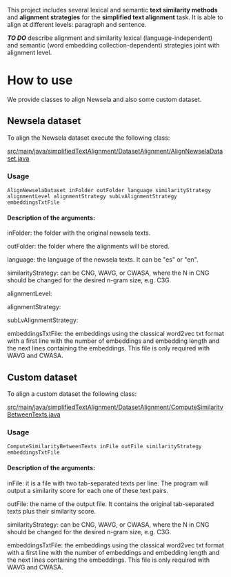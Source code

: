 This project includes several lexical and semantic  **text similarity methods** and **alignment strategies** for the **simplified text alignment** task. It is able to align at different levels: paragraph and sentence. 

**_TO DO_** describe alignment and similarity lexical (language-independent) and semantic (word embedding collection-dependent) strategies joint with alignment level. 

# How to use

We provide classes to align Newsela and also some custom dataset.

## Newsela dataset

To align the Newsela dataset execute the following class:

[src/main/java/simplifiedTextAlignment/DatasetAlignment/AlignNewselaDataset.java](src/main/java/simplifiedTextAlignment/DatasetAlignment/AlignNewselaDataset.java)

### Usage

```
AlignNewselaDataset inFolder outFolder language similarityStrategy alignmentLevel alignmentStrategy subLvAlignmentStrategy embeddingsTxtFile

```

#### Description of the arguments:

inFolder: the folder with the original newsela texts.

outFolder: the folder where the alignments will be stored.

language: the language of the newsela texts. It can be "es" or "en".

similarityStrategy: can be CNG, WAVG, or CWASA, where the N in CNG should be changed for the desired n-gram size, e.g. C3G.

alignmentLevel:

alignmentStrategy:

subLvAlignmentStrategy:

embeddingsTxtFile: the embeddings using the classical word2vec txt format with a first line with the number of embeddings and embedding length and the next lines containing the embeddings. This file is only required with WAVG and CWASA.

## Custom dataset

To align a custom dataset the following class:

[src/main/java/simplifiedTextAlignment/DatasetAlignment/ComputeSimilarityBetweenTexts.java](src/main/java/simplifiedTextAlignment/DatasetAlignment/ComputeSimilarityBetweenTexts.java)

### Usage

```
ComputeSimilarityBetweenTexts inFile outFile similarityStrategy embeddingsTxtFile

```

#### Description of the arguments:

inFile: it is a file with two tab-separated texts per line. The program will output a similarity score for each one of these text pairs.

outFile: the name of the output file. It contains the original tab-separated texts plus their similarity score.

similarityStrategy: can be CNG, WAVG, or CWASA, where the N in CNG should be changed for the desired n-gram size, e.g. C3G.	

embeddingsTxtFile: the embeddings using the classical word2vec txt format with a first line with the number of embeddings and embedding length and the next lines containing the embeddings. This file is only required with WAVG and CWASA.

